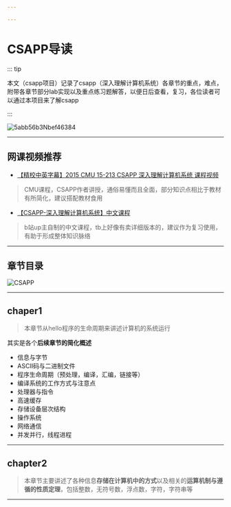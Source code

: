 ```yaml
---

---
```




# CSAPP导读

::: tip

 本文（csapp项目）记录了csapp（深入理解计算机系统）各章节的重点，难点，附带各章节部分lab实现以及重点练习题解答，以便日后查看，复习，各位读者可以通过本项目来了解csapp

:::

![5abb56b3Nbef46384](https://s2.loli.net/2022/07/11/Zk2QAwphz5TPVnv.jpg)



---

## 网课视频推荐

- [【精校中英字幕】2015 CMU 15-213 CSAPP 深入理解计算机系统 课程视频](https://www.bilibili.com/video/BV1iW411d7hd?spm_id_from=333.1007.top_right_bar_window_history.content.click&vd_source=27a857e6851c7d3cd8936f641245bb8b)

> CMU课程，CSAPP作者讲授，通俗易懂而且全面，部分知识点相比于教材有所简化，建议搭配教材食用

- [【CSAPP-深入理解计算机系统】中文课程](https://www.bilibili.com/video/BV1cD4y1D7uR?spm_id_from=333.1007.top_right_bar_window_custom_collection.content.click&vd_source=27a857e6851c7d3cd8936f641245bb8b)

> b站up主自制的中文课程，tb上好像有卖详细版本的，建议作为复习使用，有助于形成整体知识脉络

---



## 章节目录

![CSAPP](https://s2.loli.net/2022/07/11/idStJzP6yBXja7q.png)



---

## **chaper1**

>  本章节从hello程序的生命周期来讲述计算机的系统运行

其实是各个**后续章节的简化概述**

- 信息与字节
- ASCII码与二进制文件
- 程序生命周期（预处理，编译，汇编，链接等）
- 编译系统的工作方式与注意点
- 处理器与指令
- 高速缓存
- 存储设备层次结构
- 操作系统
- 网络通信
- 并发并行，线程进程

---

## **chapter2**

>  本章节主要讲述了各种信息**存储在计算机中的方式**以及相关的**运算机制与遵循的性质定理**，包括整数，无符号数，浮点数，字符，字符串等



---



